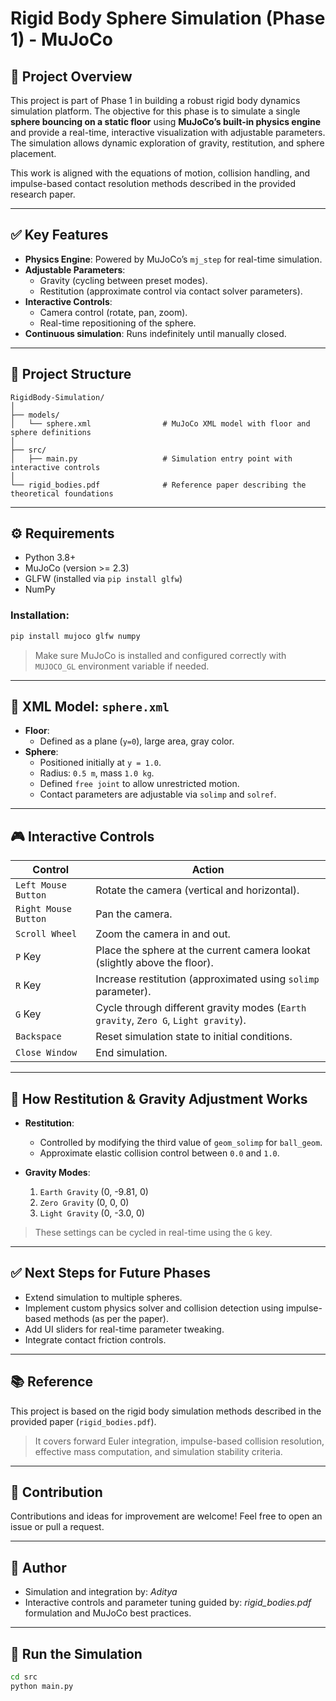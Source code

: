 # Rigid Body Sphere Simulation (Phase 1) - MuJoCo

## 📖 Project Overview

This project is part of Phase 1 in building a robust rigid body dynamics simulation platform. The objective for this phase is to simulate a single **sphere bouncing on a static floor** using **MuJoCo’s built-in physics engine** and provide a real-time, interactive visualization with adjustable parameters. The simulation allows dynamic exploration of gravity, restitution, and sphere placement.

This work is aligned with the equations of motion, collision handling, and impulse-based contact resolution methods described in the provided research paper.

---

## ✅ Key Features

- **Physics Engine**: Powered by MuJoCo’s `mj_step` for real-time simulation.
- **Adjustable Parameters**:
  - Gravity (cycling between preset modes).
  - Restitution (approximate control via contact solver parameters).
- **Interactive Controls**:
  - Camera control (rotate, pan, zoom).
  - Real-time repositioning of the sphere.
- **Continuous simulation**: Runs indefinitely until manually closed.

---

## 📁 Project Structure

```
RigidBody-Simulation/
│
├── models/
│   └── sphere.xml                # MuJoCo XML model with floor and sphere definitions
│
├── src/
│   ├── main.py                   # Simulation entry point with interactive controls
│
└── rigid_bodies.pdf              # Reference paper describing the theoretical foundations
```

---

## ⚙️ Requirements

- Python 3.8+
- MuJoCo (version >= 2.3)
- GLFW (installed via `pip install glfw`)
- NumPy

### Installation:

```bash
pip install mujoco glfw numpy
```

> Make sure MuJoCo is installed and configured correctly with `MUJOCO_GL` environment variable if needed.

---

## 📜 XML Model: `sphere.xml`

- **Floor**:
  - Defined as a plane (`y=0`), large area, gray color.
- **Sphere**:
  - Positioned initially at `y = 1.0`.
  - Radius: `0.5 m`, mass `1.0 kg`.
  - Defined `free joint` to allow unrestricted motion.
  - Contact parameters are adjustable via `solimp` and `solref`.

---

## 🎮 Interactive Controls

| Control              | Action                                                                              |
| -------------------- | ----------------------------------------------------------------------------------- |
| `Left Mouse Button`  | Rotate the camera (vertical and horizontal).                                        |
| `Right Mouse Button` | Pan the camera.                                                                     |
| `Scroll Wheel`       | Zoom the camera in and out.                                                         |
| `P` Key              | Place the sphere at the current camera lookat (slightly above the floor).           |
| `R` Key              | Increase restitution (approximated using `solimp` parameter).                       |
| `G` Key              | Cycle through different gravity modes (`Earth gravity`, `Zero G`, `Light gravity`). |
| `Backspace`          | Reset simulation state to initial conditions.                                       |
| `Close Window`       | End simulation.                                                                     |

---

## 🔬 How Restitution & Gravity Adjustment Works

- **Restitution**:

  - Controlled by modifying the third value of `geom_solimp` for `ball_geom`.
  - Approximate elastic collision control between `0.0` and `1.0`.

- **Gravity Modes**:

  1. `Earth Gravity` (0, -9.81, 0)
  2. `Zero Gravity` (0, 0, 0)
  3. `Light Gravity` (0, -3.0, 0)

> These settings can be cycled in real-time using the `G` key.

---

## ✅ Next Steps for Future Phases

- Extend simulation to multiple spheres.
- Implement custom physics solver and collision detection using impulse-based methods (as per the paper).
- Add UI sliders for real-time parameter tweaking.
- Integrate contact friction controls.

---

## 📚 Reference

This project is based on the rigid body simulation methods described in the provided paper (`rigid_bodies.pdf`).

> It covers forward Euler integration, impulse-based collision resolution, effective mass computation, and simulation stability criteria.

---

## 🤝 Contribution

Contributions and ideas for improvement are welcome! Feel free to open an issue or pull a request.

---

## 📢 Author

- Simulation and integration by: *Aditya*
- Interactive controls and parameter tuning guided by: *rigid\_bodies.pdf* formulation and MuJoCo best practices.

---

## 🚀 Run the Simulation

```bash
cd src
python main.py
```
